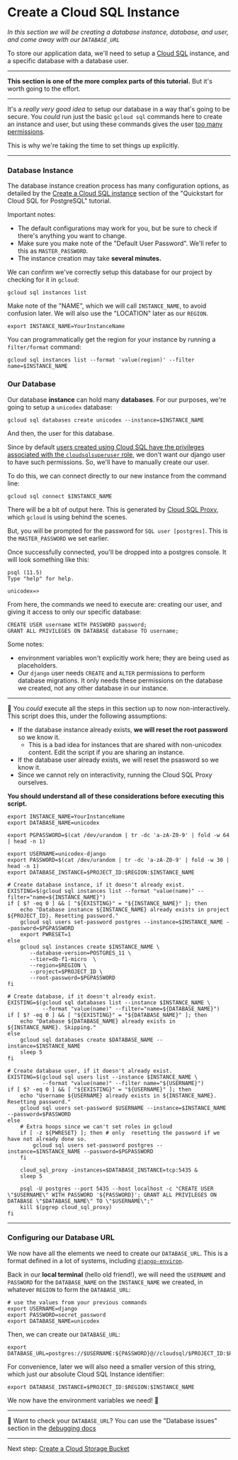 # Create a Cloud SQL Instance

*In this section we will be creating a database instance, database, and user, and come away with our `DATABASE_URL`*

To store our application data, we'll need to setup a [Cloud SQL](https://console.cloud.google.com/sql/instances) instance, and a specific database with a database user.

---

**This section is one of the more complex parts of this tutorial.** But it's worth going to the effort.

---

It's a *really very good idea* to setup our database in a way that's going to be secure. You *could* run just the basic `gcloud sql` commands here to create an instance and user, but using these commands gives the user [too many permissions](https://cloud.google.com/sql/docs/postgres/users#default-users).

This is why we're taking the time to set things up explicitly. 

---

### Database Instance

The database instance creation process has many configuration options, as detailed by the [Create a Cloud SQL instance](https://cloud.google.com/sql/docs/postgres/quickstart#create-instance) section of the "Quickstart for Cloud SQL for PostgreSQL" tutorial.

Important notes: 

* The default configurations may work for you, but be sure to check if there's anything you want to change.
* Make sure you make note of the "Default User Password". We'll refer to this as `MASTER_PASSWORD`.
* The instance creation may take **several minutes.** 

We can confirm we've correctly setup this database for our project by checking for it in `gcloud`: 

```shell,exclude
gcloud sql instances list
```

Make note of the "NAME", which we will call `INSTANCE_NAME`, to avoid confusion later. We will also use the "LOCATION" later as our `REGION`.

```shell,exclude
export INSTANCE_NAME=YourInstanceName
```

You can programmatically get the region for your instance by running a `filter/format` command: 

```shell,exclude
gcloud sql instances list --format 'value(region)' --filter name=$INSTANCE_NAME
```

### Our Database 

Our database **instance** can hold many **databases**. For our purposes, we're going to setup a `unicodex` database: 

```shell,exclude
gcloud sql databases create unicodex --instance=$INSTANCE_NAME
```

And then, the user for this database. 


Since by default [users created using Cloud SQL have the privileges associated with the `cloudsqlsuperuser` role](https://cloud.google.com/sql/docs/postgres/create-manage-users#creating), we don't want our django user to have such permissions. So, we'll have to manually create our user. 

To do this, we can connect directly to our new instance from the command line: 

```shell,exclude
gcloud sql connect $INSTANCE_NAME
```

There will be a bit of output here. This is generated by [Cloud SQL Proxy](https://cloud.google.com/sql/docs/postgres/sql-proxy), which `gcloud` is using behind the scenes. 

But, you will be prompted for the password for `SQL user [postgres]`. This is the `MASTER_PASSWORD` we set earlier. 

Once successfully connected, you'll be dropped into a postgres console. It will look something like this: 

```shell,exclude
psql (11.5)
Type "help" for help.

unicodex=>
```

From here, the commands we need to execute are: creating our user, and giving it access to only our specific database:

```sql,exclude
CREATE USER username WITH PASSWORD password; 
GRANT ALL PRIVILEGES ON DATABASE database TO username;
```

Some notes: 

* environment variables won't explicitly work here; they are being used as placeholders.
* Our `django` user needs `CREATE` and `ALTER` permissions to perform database migrations. It only needs these permissions on the database we created, not any other database in our instance. 

----

📝 You *could* execute all the steps in this section up to now non-interactively. This script does this, under the following assumptions: 

* If the database instance already exists, **we will reset the root password** so we know it. 
  * This is a bad idea for instances that are shared with non-unicodex content. Edit the script if you are sharing an instance. 
* If the database user already exists, we will reset the psasword so we know it. 
* Since we cannot rely on interactivity, running the Cloud SQL Proxy ourselves.

 
**You should understand all of these considerations before executing this script.**

```shell
export INSTANCE_NAME=YourInstanceName 
export DATABASE_NAME=unicodex

export PGPASSWORD=$(cat /dev/urandom | tr -dc 'a-zA-Z0-9' | fold -w 64 | head -n 1)

export USERNAME=unicodex-django
export PASSWORD=$(cat /dev/urandom | tr -dc 'a-zA-Z0-9' | fold -w 30 | head -n 1)
export DATABASE_INSTANCE=$PROJECT_ID:$REGION:$INSTANCE_NAME

# Create database instance, if it doesn't already exist. 
EXISTING=$(gcloud sql instances list --format "value(name)" --filter="name=${INSTANCE_NAME}")
if [ $? -eq 0 ] && [ "${EXISTING}" = "${INSTANCE_NAME}" ]; then
    echo "Database instance ${INSTANCE_NAME} already exists in project ${PROJECT_ID}. Resetting password."
    gcloud sql users set-password postgres --instance=$INSTANCE_NAME --password=$PGPASSWORD
    export PWRESET=1
else
    gcloud sql instances create $INSTANCE_NAME \
	   --database-version=POSTGRES_11 \
	   --tier=db-f1-micro  \
	   --region=$REGION \
	   --project=$PROJECT_ID \
	   --root-password=$PGPASSWORD
fi

# Create database, if it doesn't already exist. 
EXISTING=$(gcloud sql databases list --instance $INSTANCE_NAME \
           --format "value(name)" --filter="name=${DATABASE_NAME}")
if [ $? -eq 0 ] && [ "${EXISTING}" = "${DATABASE_NAME}" ]; then
    echo "Database ${DATABASE_NAME} already exists in ${INSTANCE_NAME}. Skipping."
else
    gcloud sql databases create $DATABASE_NAME --instance=$INSTANCE_NAME
    sleep 5
fi

# Create database user, if it doesn't already exist. 
EXISTING=$(gcloud sql users list --instance $INSTANCE_NAME \
           --format "value(name)" --filter name="${USERNAME}")
if [ $? -eq 0 ] && [ "${EXISTING}" = "${USERNAME}" ]; then
    echo "Username ${USERNAME} already exists in ${INSTANCE_NAME}. Resetting password."
    gcloud sql users set-password $USERNAME --instance=$INSTANCE_NAME --password=$PASSWORD
else
    # Extra hoops since we can't set roles in gcloud
    if [ -z ${PWRESET} ]; then # only  resetting the password if we have not already done so.
        gcloud sql users set-password postgres --instance=$INSTANCE_NAME --password=$PGPASSWORD
    fi

    cloud_sql_proxy -instances=$DATABASE_INSTANCE=tcp:5435 &
    sleep 5

    psql -U postgres --port 5435 --host localhost -c "CREATE USER \"$USERNAME\" WITH PASSWORD '${PASSWORD}'; GRANT ALL PRIVILEGES ON DATABASE \"$DATABASE_NAME\" TO \"$USERNAME\";"
    kill $(pgrep cloud_sql_proxy)
fi
```


---

### Configuring our Database URL

We now have all the elements we need to create our `DATABASE_URL`. This is a format defined in a lot of systems, including [`django-environ`](https://django-environ.readthedocs.io/en/latest/). 

Back in our **local terminal** (hello old friend!), we will need the `USERNAME` and `PASSWORD` for the `DATABASE_NAME` on the `INSTANCE_NAME` we created, in whatever `REGION` to form the `DATABASE_URL`:

```shell,exclude
# use the values from your previous commands
export USERNAME=django
export PASSWORD=secret_password
export DATABASE_NAME=unicodex
```

Then, we can create our `DATABASE_URL`:

```shell
export DATABASE_URL=postgres://$USERNAME:${PASSWORD}@//cloudsql/$PROJECT_ID:$REGION:$INSTANCE_NAME/$DATABASE_NAME
```

For convenience, later we will also need a smaller version of this string, which just our absolute Cloud SQL Instance identifier: 

```shell,exclude
export DATABASE_INSTANCE=$PROJECT_ID:$REGION:$INSTANCE_NAME
```

We now have the environment variables we need! 🍪

---

🤔 Want to check your `DATABASE_URL`? You can use the "Database issues" section in the [debugging docs](zz_debugging.md)
 
---

Next step: [Create a Cloud Storage Bucket](30-setup-bucket.md)
